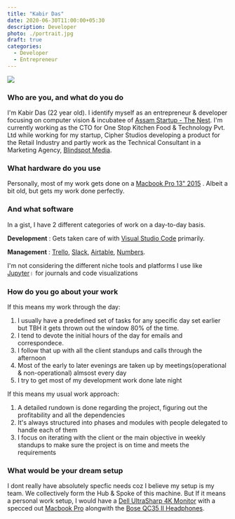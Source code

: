 ```yaml
---
title: "Kabir Das"
date: 2020-06-30T11:00:00+05:30
description: Developer
photo: ./portrait.jpg
draft: true
categories:
  - Developer
  - Entrepreneur
---
```


![](/interviews/4/portrait.jpg)

### Who are you, and what do you do

I'm Kabir Das (22 year old). I identify myself as an entrepreneur & developer focusing on computer vision & incubatee of [Assam Startup - The Nest](http://startup.assam.gov.in/). I'm currently working as the CTO for One Stop Kitchen Food & Technology Pvt. Ltd while working for my startup, Cipher Studios developing a product for the Retail Industry and partly work as the Technical Consultant in a Marketing Agency, [Blindspot Media](mediablidspot.in).

### What hardware do you use

Personally, most of my work gets done on a [Macbook Pro 13" 2015](https://www.laptopmag.com/reviews/laptops/apple-macbook-pro-retina-15-inch-2015) . Albeit a bit old, but gets my work done perfectly.
 
### And what software

In a gist, I have 2 different categories of work on a day-to-day basis.

**Development** : Gets taken care of with [Visual Studio Code](https://code.visualstudio.com/) primarily.

**Management** :  [Trello](https://trello.com/), [Slack](https://slack.com/), [Airtable](https://airtable.com/), [Numbers](https://www.apple.com/in/numbers/).

I'm not considering the different niche tools and platforms I use like [Jupyter](https://jupyter.org/)। for journals and code visualizations
 
### How do you go about your work

If this means my work through the day:

1) I usually have a predefined set of tasks for any specific day set earlier but TBH it gets thrown out the window 80% of the time.
2) I tend to devote the initial hours of the day for emails and correspondece.
3) I follow that up with all the client standups and calls through the afternoon
4) Most of the early to later evenings are taken up by meetings(operational & non-operational) almsost every day
5) I try to get most of my development work done late night
 
If this means my usual work approach:

1) A detailed rundown is done regarding the project, figuring out the profitability and all the dependencies
2) It's always structured into phases and modules with people delegated to handle each of them
3) I focus on iterating with the client or the main objective in weekly standups to make sure the project is on time and meets the requirements
 
### What would be your dream setup

I dont really have absolutely specfic needs coz I believe my setup is my team. We collectively form the Hub & Spoke of this machine. But If it means a personal work setup, I would have a [Dell UltraSharp 4K Monitor](https://www.dell.com/si/business/p/dell-u2718q-monitor/pd ) with a specced out [Macbook Pro](https://www.apple.com/in/macbook-pro-16/) alongwith the [Bose QC35 II Headphones](https://www.boseindia.com/en_in/products/headphones/over_ear_headphones/quietcomfort-35-wireless-ii.html#v=qc35_ii_black).
